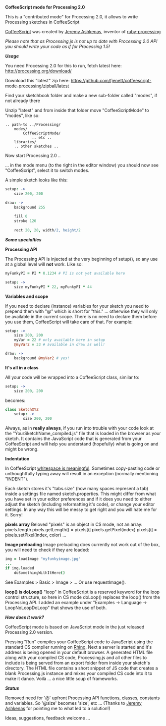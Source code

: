 **CoffeeScript mode for Processing 2.0**

This is a "contributed mode" for Processing 2.0, it allows to write Processing sketches in CoffeeScript

[CoffeeScript](http://coffeescript.org/) was created by [Jeremy Ashkenas](https://github.com/jashkenas), inventor of [ruby-processing](https://github.com/jashkenas/ruby-processing)

*Please note that as Processing.js is not up to date with Processing 2.0 API you should write your code as if for Processing 1.5!*

***Usage***

You need Processing 2.0 for this to run, fetch latest here:
http://processing.org/download/

Download this "latest" zip here:
https://github.com/fjenett/coffeescript-mode-processing/zipball/latest

Find your sketchbook folder and make a new sub-folder called "modes", if not already there

Unzip "latest" and from inside that folder move "CoffeeScriptMode" to "modes", like so:
```
.. path-to ../Processing/
    modes/
        CoffeeScriptMode/
            .. etc ..
	libraries/
	.. other sketches ..
```

Now start Processing 2.0 ..

... in the mode menu (to the right in the editor window) you should now see "CoffeeScript", select it to switch modes.

A simple sketch looks like this:
```coffeescript
setup: ->
    size 200, 200

draw: ->
    background 255
    
    fill 0
    stroke 120
    
    rect 20, 20, width/2, height/2
```

***Some specialties***

**Processing API**

The Processing API is injected at the very beginning of setup(), so any use at a global level will **not** work. Like so:

```coffeescript
myFunkyPI = PI * 0.1234 # PI is not yet available here

setup: ->
    size myFunkyPI * 22, myFunkyPI * 44
```

**Variables and scope**

If you need to declare (instance) variables for your sketch you need to prepend them with "@" which is short for "this." ... otherwise they will only be available in the current scope. There is no need to declare them before you use them, CoffeeScript will take care of that. For example:

```coffeescript
setup: ->
    size 200, 200
    myVar = 22 # only available here in setup
    @myVar2 = 33 # available in draw as well!

draw: ->
    background @myVar2 # yes!
```

**It's all in a class**

All your code will be wrapped into a CoffeeScript class, similar to:
```coffeescript
setup: ->
    size 200, 200
```
becomes:
```coffeescript
class SketchXYZ
    setup: ->
        size 200, 200
```

Always, as in **really always**, if you run into trouble with your code look at the "YourSketchName_compiled.js" file that is loaded in the browser as your sketch. It contains the JavaScript code that is generated from your CoffeeScript and will help you understand (hopefully) what is going on and might be wrong.

**Indentation**

In CoffeeScript [whitespace is meaningful](http://coffeescript.org/#language). Sometimes copy-pasting code or unthoughtfully typing away will result in an exception (normally mentioning "INDENT").

Each sketch stores it's "tabs.size" (how many spaces represent a tab) inside a settings file named sketch.properties. This might differ from what you have set in your editor preferences and if it does you need to either adjust the sketch (including reformatting it's code), or change your editor settings. In any way this will be messy to get right and you will hate me for it. Sorry!

**pixels array**
Beloved "pixels" is an object in CS mode, not an array:
pixels.length 		pixels.getLength()
= pixels[i]			pixels.getPixel(index)
pixels[i] = 		pixels.setPixel(index, color)
...

**Image preloading**
Image preloading does currently not work out of the box, you will need to check if they are loaded:
```coffeescript
img = loadImage "myfunkyimage.jpg"
...
if img.loaded
	doSomethingWithItHere()
```
See Examples > Basic > Image > ...
Or use requestImage().

**loop() is doLoop()**
"loop" in CoffeeScript is a reserved keyword for the loop control structure, so here in CS mode doLoop() replaces the loop() from the Processing API. I added an example under "Examples -> Language -> LoopNoLoopDoLoop" that shows the use of both.


***How does it work?***

CoffeeScript mode is based on JavaScript mode in the just released Processing 2.0 version.

Pressing "Run" compiles your CoffeeScript code to JavaScript using the standard CS compiler running on [Rhino](https://github.com/mozilla/rhino). Next a server is started and it's address is being opened in your default browser. A generated HTML file along with your compiled CS code, Processing.js and all other files to include is being served from an export folder from inside your sketch's directory. The HTML file contains a short snippet of JS code that creates a blank Processing.js instance and mixes your compiled CS code into it to make it dance. Voilà ... a nice little soup of frameworks.

***Status***

Removed need for '@' upfront Processing API functions, classes, constants and variables. So '@size' becomes 'size', etc ...
(Thanks to [Jeremy Ashkenas](https://github.com/jashkenas) for pointing me to what led to a solution!)

Ideas, suggestions, feedback welcome ...




